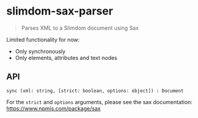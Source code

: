 # slimdom-sax-parser

> Parses XML to a Slimdom document using Sax

Limited functionality for now:

- Only synchronously
- Only elements, attributes and text nodes

## API

```
sync (xml: string, [strict: boolean, options: object]) : Document
```

For the `strict` and `options` arguments, please see the sax documentation: https://www.npmjs.com/package/sax
